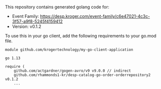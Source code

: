 This repository contains generated golang code for:
* Event Family: https://desp.kroger.com/event-family/c6e47021-4c3c-3f57-a9f8-5245f4159412
* Version: v0.1.2

To use this in your go client, add the following requirements to your go.mod file.

```
module github.com/krogertechnology/my-go-client-application

go 1.13

require (
	github.com/actgardner/gogen-avro/v9 v9.0.0 // indirect
	github.com/rhammonds1-kr/desp-catalog-go-order-orderrepository2 v0.1.2
	...
```